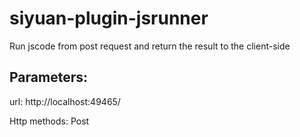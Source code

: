 # siyuan-plugin-jsrunner

Run jscode from post request and return the result to the client-side

## Parameters:

url: http://localhost:49465/

Http methods: Post
